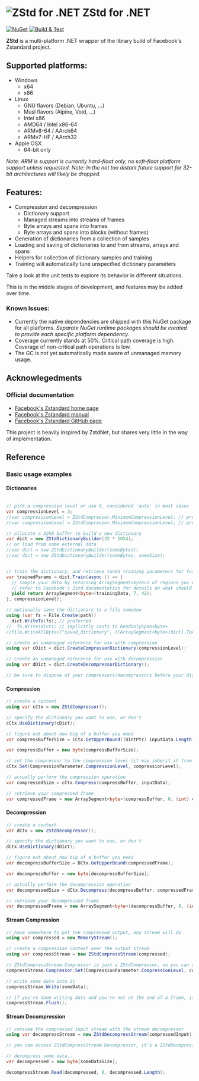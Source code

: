 
![ZStd for .NET](https://media.githubusercontent.com/media/ImpromptuNinjas/ZStd/master/icon.png)
ZStd for .NET
==================
[![NuGet](https://img.shields.io/nuget/v/ImpromptuNinjas.ZStd.svg)](https://www.nuget.org/packages/ImpromptuNinjas.ZStd/)
[![Build & Test](https://github.com/ImpromptuNinjas/ZStd/workflows/Build%20&%20Test/badge.svg?branch=master)](https://github.com/ImpromptuNinjas/ZStd/actions?query=workflow%3A%22Build+%26+Test%22+branch%3Amaster)

**ZStd** is a multi-platform .NET wrapper of the library build of Facebook's Zstandard project.

## Supported platforms:
* Windows
  - x64
  - x86
* Linux
  - GNU flavors (Debian, Ubuntu, ...)
  - Musl flavors (Alpine, Void, ...)
  - Intel x86
  - AMD64 / Intel x86-64
  - ARMv8-64 / AArch64
  - ARMv7-HF / AArch32
* Apple OSX
  - 64-bit only

_Note: ARM is support is currently hard-float only, no soft-float platform support unless requested._
_Note: In the not too distant future support for 32-bit architectures will likely be dropped._

## Features:
* Compression and decompression
  - Dictionary support
  - Managed streams into streams of frames
  - Byte arrays and spans into frames
  - Byte arrays and spans into blocks (without frames)
* Generation of dictionaries from a collection of samples
* Loading and saving of dictionaries to and from streams, arrays and spans
* Helpers for collection of dictionary samples and training
* Training will automatically tune unspecified dictionary parameters

Take a look at the unit tests to explore its behavior in different situations.

This is in the middle stages of development, and features may be added over time.

### Known Issues:
* Currently the native dependencies are shipped with this NuGet package for all platforms.
  _Separate NuGet runtime packages should be created to provide each specific platform dependency._
* Coverage currently stands at 50%. Critical path coverage is high.
  Coverage of non-critical path operations is low.
* The GC is not yet automatically made aware of unmanaged memory usage.


Acknowlegedments
----------------

### Official documentation

* [Facebook's Zstandard home page](https://facebook.github.io/zstd/)
* [Facebook's Zstandard manual](https://facebook.github.io/zstd/zstd_manual.html)
* [Facebook's Zstandard GitHub page](https://github.com/facebook/zstd)

This project is heavily inspired by ZstdNet, but shares very little in the way of implementation.

Reference
---------

### Basic usage examples

#### Dictionaries

```c#

// pick a compression level or use 0, considered 'auto' in most cases
var compressionLevel = 3;
//var compressionLevel = ZStdCompressor.MinimumCompressionLevel; // probably 1
//var compressionLevel = ZStdCompressor.MaximumCompressionLevel; // probably 22

// allocate a 32kB buffer to build a new dictionary
var dict = new ZStdDictionaryBuilder(32 * 1024);
// or load from some external data
//var dict = new ZStdDictionaryBuilder(someBytes);
//var dict = new ZStdDictionaryBuilder(someBytes, someSize);


// train the dictionary, and retrieve tuned training parameters for future training
var trainedParams = dict.Train(async () => {
  // sample your data by returning ArraySegment<byte>s of regions you expect to occur often
  // refer to Facebook's Zstd documentation for details on what should be sampled
  yield return ArraySegment<byte>(trainingData, 7, 42);
}, compressionLevel);

// optionally save the dictionary to a file somehow
using (var fs = File.Create(path))
  dict.WriteTo(fs); // preferred
//  fs.Write(dict); // implicitly casts to ReadOnlySpan<byte>
//File.WriteAllBytes("saved_dictionary", ((ArraySegment<byte>)dict).ToArray());

// create an unmanaged reference for use with compression
using var cDict = dict.CreateCompressorDictionary(compressionLevel);

// create an unmanaged reference for use with decompression
using var dDict = dict.CreateDecompressorDictionary();

// be sure to dispose of your compressors/decompressors before your dictionary references
```

#### Compression

```c#
// create a context
using var cCtx = new ZStdCompressor();

// specify the dictionary you want to use, or don't
cCtx.UseDictionary(cDict);

// figure out about how big of a buffer you need
var compressBufferSize = CCtx.GetUpperBound((UIntPtr) inputData.Length);

var compressBuffer = new byte[compressBufferSize];

// set the compressor to the compression level (it may inherit it from the dictionary)
cCtx.Set(CompressionParameter.CompressionLevel, compressionLevel);

// actually perform the compression operation
var compressedSize = cCtx.Compress(compressBuffer, inputData);

// retrieve your compressed frame
var compressedFrame = new ArraySegment<byte>(compressBuffer, 0, (int) compressedSize);
```

#### Decompression

```c#
// create a context
var dCtx = new ZStdDecompressor();

// specify the dictionary you want to use, or don't
dCtx.UseDictionary(dDict);

// figure out about how big of a buffer you need
var decompressBufferSize = DCtx.GetUpperBound(compressedFrame);

var decompressBuffer = new byte[decompressBufferSize];

// actually perform the decompression operation
var decompressedSize = dCtx.Decompress(decompressBuffer, compressedFrame);

// retrieve your decompressed frame
var decompressedFrame = new ArraySegment<byte>(decompressBuffer, 0, (int) decompressedSize);

```

#### Stream Compression

```c#
// have somewhere to put the compressed output, any stream will do
using var compressed = new MemoryStream();

// create a compression context over the output stream
using var compressStream = new ZStdCompressStream(compressed);

// ZStdCompressStream.Compressor is just a ZStdCompressor, so you can set parameters and use dictionaries
compressStream.Compressor.Set(CompressionParameter.CompressionLevel, compressionLevel);

// write some data into it
compressStream.Write(someData);

// if you're done writing data and you're not at the end of a frame, it'd be wise to flush
compressStream.Flush();

```

#### Stream Decompression

```c#
// consume the compressed input stream with the stream decompressor
using var decompressStream = new ZStdDecompressStream(compressedInput);

// you can access ZStdCompressStream.Decompressor, it's a ZStdDecmpressor, to specify a dictionary and such

// decompress some data..
var decompressed = new byte[someDataSize];

decompressStream.Read(decompressed, 0, decompressed.Length);

```

